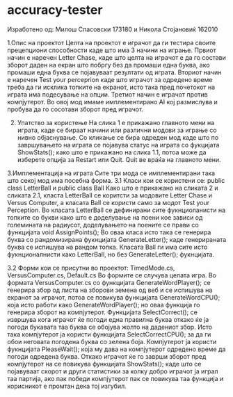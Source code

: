 # accuracy-tester
Изработено од: Милош Спасовски 173180 и Никола Стојановиќ 162010

1.Опис на проектот
Целта на проектот е играчот да ги тестира своите прецепциони способности каде што има 3 начини на играње. 
Првиот начин е наречен Letter Chase, каде што целта на играчот е да го состави зборот даден на екран што побргу без да промаши една буква, ако промаши една буква се појавуваат резултати од играта. 
Вториот начин е наречен Test your perceprion каде што играчот за одредено време треба да ги исклика топките на екранот, исто така пред почетокот на играта има подесување на опции.
Третиот начин е играчот против компјутерот. Во овој мод имаме имплементирано AI кој размислува и пробува да го сосотави зборот пред играчот.

2. Упатство за користење
На слика 1 е прикажано главното мени на играта, каде се бираат начини или различни модови за играње со нивно објаснување.
Со кликање се бира одреден мод каде што по завршувањето на играта се појавува статус на играта со фукцијата ShowStats(); како што е прикажано на слика 1.1, потоа може да изберете опција за Restart или Quit. Quit ве враќа на главното мени.

3.Имплементација на играта
Сите три мода се имплементирани така што секој мод има посебна форма.
 3.1 Класи кои се користени се:  public class LetterBall и public class Ball
     Како што е прикажано на сликата 2 и сликата 2.1, класта LetterBall се коритсти за модовите Letter Chase и Versus Computer, а      класата Ball се користи само за модот Test your Perception. Во класата LetterBall се дефинирани сите фукнциоланисти на топките со букви како што е доделување на поени кое зависи од големината на радиусот, доделувањето на поените се прави со функцијата void AssignPoints();
Во оваа класа исто така се генерира буква со рандомизирана фукнцијата GenerateLetter(); каде генерираната буква се испишува на     рандом топка. Класата Ball ги има сите исто фукнционалнисти како LetterBall, но без GenerateLetter(); фукнцијата.
     
 3.2 Форми кои се присутни во проектот: TimedMode.cs, VersusComputer.cs, Default.cs
     Во формите се случува целата игра. Во формата VersusComputer.cs со функцијата GenerateWordPlayer(); се генерира збор од листа на
     зборови земена од веб и се испишува на екранот за играчот, потоа се повикува функцијата GenerateWordCPU(); која исто работи како        GenerateWordPlayer(); но оваа функција го генерира зборот на компјутерот.
     Функцијата SelectCorrect(); се извршува кога играчот ќе погоди една правилна буква откако ќе ја погоди букавата таа буква се            обојува жолто на дадениот збор. Исто така компјутерот ја користи функцијата SelectCorrectCPU(); за да ги обои неговата погодена          буква со зелена боја.
     Компјутерот ја користи фукнцијата PleaseWait(); која му дава на компјутерот одредено време да погоди одредена буква.
     Откако играчот ќе го заврши зборот пред компјутерот на се повикува функцијата ShowStats(); каде што се појавуваат скорот и други        статистики за колку добро играчот ја играл таа партија, ако пак победи компјутерот пак се повикува таа функција и корисникот е          промтан дека тој изгубил. 
  




